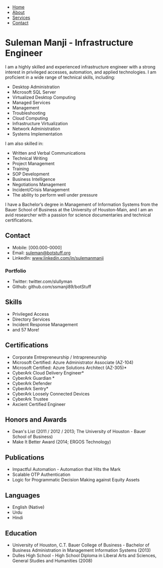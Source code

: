 <nav>
    <ul>
        <li><a href="home.md">Home</a></li>
        <li><a href="about.md">About</a></li>
        <li><a href="services.md">Services</a></li>
        <li><a href="contact.md">Contact</a></li>
    </ul>
</nav>

# Suleman Manji - Infrastructure Engineer
I am a highly skilled and experienced infrastructure engineer with a strong interest in privileged accesses, automation, and applied technologies. I am proficient in a wide range of technical skills, including:

- Desktop Administration
- Microsoft SQL Server
- Virtualized Desktop Computing
- Managed Services
- Management
- Troubleshooting
- Cloud Computing
- Infrastructure Virtualization
- Network Administration
- Systems Implementation

I am also skilled in:

- Written and Verbal Communications
- Technical Writing
- Project Management
- Training
- SOP Development
- Business Intelligence
- Negotiations Management
- Incident/Crisis Management
- The ability to perform well under pressure

I have a Bachelor’s degree in Management of Information Systems from the Bauer School of Business at the University of Houston-Main, and I am an avid researcher with a passion for science documentaries and technical certifications.

## Contact

- Mobile: [000.000-0000]
- Email: suleman@botstuff.org
- LinkedIn: www.linkedin.com/in/sulemanmanji

### Portfolio

- Twitter: twitter.com/slullyman
- Github: github.com/ssmanji89/botStuff

## Skills

- Privileged Access
- Directory Services
- Incident Response Management
- and 57 More!

## Certifications

- Corporate Entrepreneurship / Intrapreneurship 
- Microsoft Certified: Azure Administrator Associate (AZ-104)
- Microsoft Certified: Azure Solutions Architect (AZ-305)*
- CyberArk Cloud Delivery Engineer*
- CyberArk Guardian *
- CyberArk Defender 
- CyberArk Sentry*
- CyberArk Loosely Connected Devices
- CyberArk Trustee
- Axcient Certified Engineer

## Honors and Awards

- Dean's List (2011 / 2012 / 2013; The University of Houston - Bauer School of Business)
- Make It Better Award (2014; ERGOS Technology)

## Publications

- Impactful Automation - Automation that Hits the Mark
- Scalable OTP Authentication
- Logic for Programmatic Decision Making against Equity Assets

## Languages

- English (Native)
- Urdu
- Hindi

## Education

- University of Houston, C.T. Bauer College of Business - Bachelor of Business Administration in Management Information Systems (2013)
- Dulles High School - High School Diploma in Liberal Arts and Sciences, General Studies and Humanities (2008)
